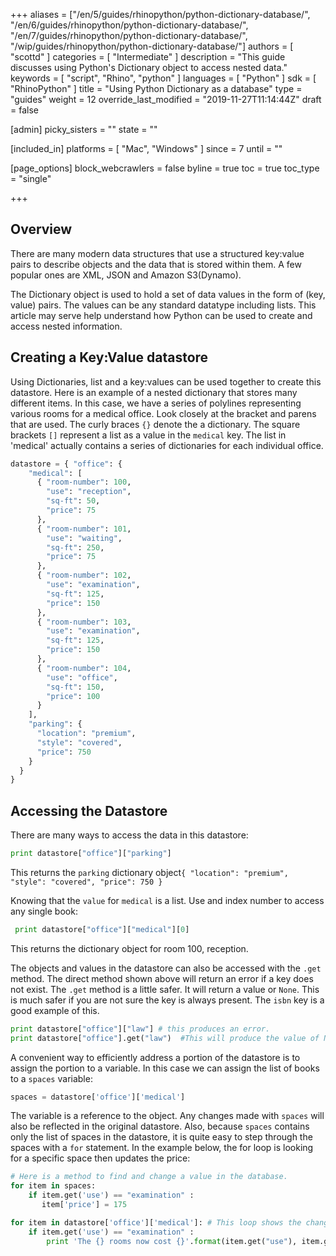 +++
aliases = ["/en/5/guides/rhinopython/python-dictionary-database/", "/en/6/guides/rhinopython/python-dictionary-database/", "/en/7/guides/rhinopython/python-dictionary-database/", "/wip/guides/rhinopython/python-dictionary-database/"]
authors = [ "scottd" ]
categories = [ "Intermediate" ]
description = "This guide discusses using Python's Dictionary object to access nested data."
keywords = [ "script", "Rhino", "python" ]
languages = [ "Python" ]
sdk = [ "RhinoPython" ]
title = "Using Python Dictionary as a database"
type = "guides"
weight = 12
override_last_modified = "2019-11-27T11:14:44Z"
draft = false

[admin]
picky_sisters = ""
state = ""

[included_in]
platforms = [ "Mac", "Windows" ]
since = 7
until = ""

[page_options]
block_webcrawlers = false
byline = true
toc = true
toc_type = "single"

+++


## Overview

There are many modern data structures that use a structured key:value pairs to describe objects and the data that is stored within them.  A few popular ones are XML, JSON and Amazon S3(Dynamo).

The Dictionary object is used to hold a set of data values in the form of (key, value) pairs.  The values can be any standard datatype including lists. This article may serve help understand how Python can be used to create and access nested information.

## Creating a Key:Value datastore

Using Dictionaries, list and a key:values can be used together to create this datastore. Here is an example of a nested dictionary that stores many different items. In this case, we have a series of polylines representing various rooms for a medical office.  Look closely at the bracket and parens that are used.  The curly braces `{}` denote the a dictionary.  The square brackets `[]` represent a list as a value in the `medical` key. The list in 'medical' actually contains a series of dictionaries for each individual office.


```python
datastore = { "office": {
    "medical": [
      { "room-number": 100,
        "use": "reception",
        "sq-ft": 50,
        "price": 75
      },
      { "room-number": 101,
        "use": "waiting",
        "sq-ft": 250,
        "price": 75
      },
      { "room-number": 102,
        "use": "examination",
        "sq-ft": 125,
        "price": 150
      },
      { "room-number": 103,
        "use": "examination",
        "sq-ft": 125,
        "price": 150
      },
      { "room-number": 104,
        "use": "office",
        "sq-ft": 150,
        "price": 100
      }
    ],
    "parking": {
      "location": "premium",
      "style": "covered",
      "price": 750
    }
  }
}
```

## Accessing the Datastore

There are many ways to access the data in this datastore:

```python
print datastore["office"]["parking"]
```

This returns the `parking` dictionary object`{ "location": "premium", "style": "covered", "price": 750 }`

Knowing that the `value` for `medical` is a list.  Use and index number to access any single book:

```python
 print datastore["office"]["medical"][0]
```

This returns the dictionary object for room 100, reception.


The objects and values in the datastore can also be accessed with the `.get` method.  The direct method shown above will return an error if a key does not exist. The `.get` method is a little safer.  It will return a value or `None`.  This is much safer if you are not sure the key is always present.  The `isbn` key is a good example of this.

```python
print datastore["office"]["law"] # this produces an error.
print datastore["office"].get("law")  #This will produce the value of None.
```
A convenient way to efficiently address a portion of the datastore is to assign the portion to a variable. In this case we can assign the list of books to a `spaces` variable:

```python
spaces = datastore['office']['medical']
```
The variable is a reference to the object. Any changes made with `spaces` will also be reflected in the original datastore. Also, because `spaces` contains only the list of spaces in the datastore, it is quite easy to step through the spaces with a `for` statement.  In the example below, the for loop is looking for a specific space then updates the price:

```python
# Here is a method to find and change a value in the database.
for item in spaces:
    if item.get('use') == "examination" :
       item['price'] = 175

for item in datastore['office']['medical']: # This loop shows the change is not only in books, but is also in database
    if item.get('use') == "examination" :
        print 'The {} rooms now cost {}'.format(item.get("use"), item.get("price"))
```
